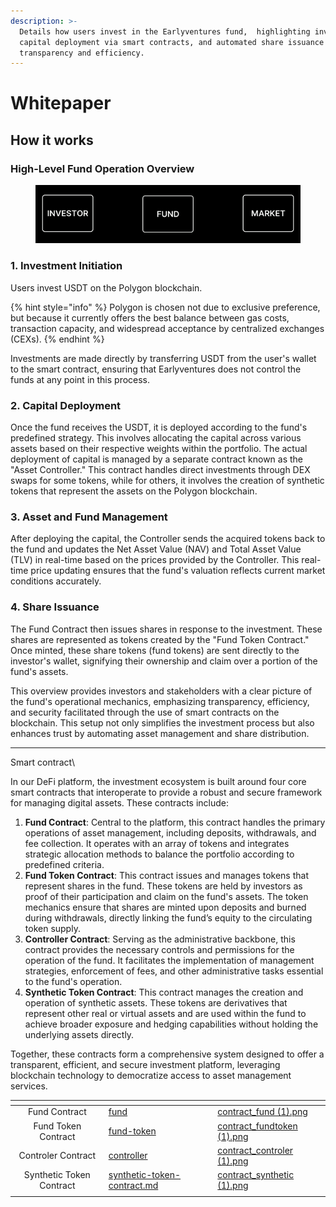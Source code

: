 ```yaml
---
description: >-
  Details how users invest in the Earlyventures fund,  highlighting investment,
  capital deployment via smart contracts, and automated share issuance for
  transparency and efficiency.
---
```


# Whitepaper

## How it works

### High-Level Fund Operation Overview

<div data-full-width="true">

<figure><img src="../.gitbook/assets/process-ezgif.com-video-to-gif-converter.gif" alt=""><figcaption></figcaption></figure>

</div>

### **1. Investment Initiation**

Users invest USDT on the Polygon blockchain.&#x20;

{% hint style="info" %}
Polygon is chosen not due to exclusive preference, but because it currently offers the best balance between gas costs, transaction capacity, and widespread acceptance by centralized exchanges (CEXs).&#x20;
{% endhint %}

Investments are made directly by transferring USDT from the user's wallet to the smart contract, ensuring that Earlyventures does not control the funds at any point in this process.

### **2. Capital Deployment**

Once the fund receives the USDT, it is deployed according to the fund's predefined strategy. This involves allocating the capital across various assets based on their respective weights within the portfolio. The actual deployment of capital is managed by a separate contract known as the "Asset Controller." This contract handles direct investments through DEX swaps for some tokens, while for others, it involves the creation of synthetic tokens that represent the assets on the Polygon blockchain.

### **3. Asset and Fund Management**

After deploying the capital, the Controller sends the acquired tokens back to the fund and updates the Net Asset Value (NAV) and Total Asset Value (TLV) in real-time based on the prices provided by the Controller. This real-time price updating ensures that the fund's valuation reflects current market conditions accurately.

### **4. Share Issuance**

The Fund Contract then issues shares in response to the investment. These shares are represented as tokens created by the "Fund Token Contract." Once minted, these share tokens (fund tokens) are sent directly to the investor's wallet, signifying their ownership and claim over a portion of the fund's assets.

This overview provides investors and stakeholders with a clear picture of the fund's operational mechanics, emphasizing transparency, efficiency, and security facilitated through the use of smart contracts on the blockchain. This setup not only simplifies the investment process but also enhances trust by automating asset management and share distribution.



***



Smart contract\



In our DeFi platform, the investment ecosystem is built around four core smart contracts that interoperate to provide a robust and secure framework for managing digital assets. These contracts include:

1. **Fund Contract**: Central to the platform, this contract handles the primary operations of asset management, including deposits, withdrawals, and fee collection. It operates with an array of tokens and integrates strategic allocation methods to balance the portfolio according to predefined criteria.
2. **Fund Token Contract**: This contract issues and manages tokens that represent shares in the fund. These tokens are held by investors as proof of their participation and claim on the fund's assets. The token mechanics ensure that shares are minted upon deposits and burned during withdrawals, directly linking the fund’s equity to the circulating token supply.
3. **Controller Contract**: Serving as the administrative backbone, this contract provides the necessary controls and permissions for the operation of the fund. It facilitates the implementation of management strategies, enforcement of fees, and other administrative tasks essential to the fund's operation.
4. **Synthetic Token Contract**: This contract manages the creation and operation of synthetic assets. These tokens are derivatives that represent other real or virtual assets and are used within the fund to achieve broader exposure and hedging capabilities without holding the underlying assets directly.

Together, these contracts form a comprehensive system designed to offer a transparent, efficient, and secure investment platform, leveraging blockchain technology to democratize access to asset management services.



<table data-view="cards"><thead><tr><th align="center"></th><th data-hidden data-card-target data-type="content-ref"></th><th data-hidden data-card-cover data-type="files"></th></tr></thead><tbody><tr><td align="center">Fund Contract</td><td><a href="whitepaper/fund/">fund</a></td><td><a href="../.gitbook/assets/contract_fund (1).png">contract_fund (1).png</a></td></tr><tr><td align="center">Fund Token Contract</td><td><a href="whitepaper/fund-token/">fund-token</a></td><td><a href="../.gitbook/assets/contract_fundtoken (1).png">contract_fundtoken (1).png</a></td></tr><tr><td align="center">Controler Contract</td><td><a href="whitepaper/controller/">controller</a></td><td><a href="../.gitbook/assets/contract_controler (1).png">contract_controler (1).png</a></td></tr><tr><td align="center">Synthetic Token Contract</td><td><a href="whitepaper/synthetic-token/synthetic-token-contract.md">synthetic-token-contract.md</a></td><td><a href="../.gitbook/assets/contract_synthetic (1).png">contract_synthetic (1).png</a></td></tr><tr><td align="center"></td><td></td><td></td></tr></tbody></table>









